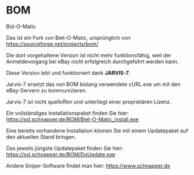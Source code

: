 # BOM
Bid-O-Matic


Das ist ein Fork von Biet-O-Matic, ursprünglich von https://sourceforge.net/projects/bom/

Die dort vorgehaltene Version ist nicht mehr funktionsfähig, weil der Anmeldevorgang bei eBay nicht erfolgreich durchgeführt werden kann.

Diese Version lebt und funktioniert dank **JARVIS-7**.

Jarvis-7 ersetzt das von BOM bislang verwendete cURL.exe um mit den eBay-Servern zu kommunizieren.

Jarvis-7 ist nicht quelloffen und unterliegt einer proprietären Lizenz.

Ein vollständiges Installationspaket finden Sie hier: https://ssl.schnapper.de/BOM/Biet-O-Matic_install.exe

Eine bereits vorhandene Installation können Sie mit einem Updatepaket auf den aktuellen Stand bringen.  

Das jeweils jüngste Updatepaket finden Sie hier: https://ssl.schnapper.de/BOM/DoUpdate.exe

 



Andere Sniper-Software findet man hier: https://www.schnapper.de
